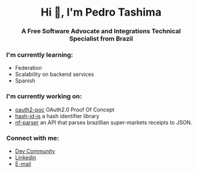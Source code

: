 <h1 align="center">Hi 👋, I'm Pedro Tashima</h1>
<h3 align="center">A Free Software Advocate and Integrations Technical Specialist from Brazil</h3>

### I'm currently learning:
* Federation     
* Scalability on backend services    
* Spanish    

### I'm currently working on:
* [oauth2-poc](https://github.com/Tashima42/oauth2-poc) OAuth2.0 Proof Of Concept
* [hash-id-js](https://github.com/Tashima42/hash-id-js) a hash identifier library
* [nf-parser](https://github.com/Tashima42/nf-parser) an API that parses brazillian super-markets receipts to JSON.

### Connect with me:
* [Dev Community](https://dev.to/tashima42)
* [Linkedin](https://www.linkedin.com/in/pedrotashima/)
* [E-mail](mailto:pedrotashima@protonmail.com)
